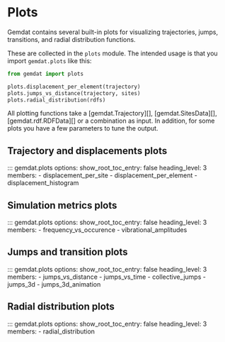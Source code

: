 # Plots

Gemdat contains several built-in plots for visualizing trajectories, jumps, transitions, and radial distribution functions.

These are collected in the `plots` module. The intended usage is that you import `gemdat.plots` like this:

```python
from gemdat import plots

plots.displacement_per_element(trajectory)
plots.jumps_vs_distance(trajectory, sites)
plots.radial_distribution(rdfs)
```

All plotting functions take a [gemdat.Trajectory][], [gemdat.SitesData][], [gemdat.rdf.RDFData][] or a combination as input. In addition, for some plots you have a few parameters to tune the output.


## Trajectory and displacements plots

::: gemdat.plots
    options:
      show_root_toc_entry: false
      heading_level: 3
      members:
        - displacement_per_site
        - displacement_per_element
        - displacement_histogram


## Simulation metrics plots

::: gemdat.plots
    options:
      show_root_toc_entry: false
      heading_level: 3
      members:
        - frequency_vs_occurence
        - vibrational_amplitudes

## Jumps and transition plots

::: gemdat.plots
    options:
      show_root_toc_entry: false
      heading_level: 3
      members:
        - jumps_vs_distance
        - jumps_vs_time
        - collective_jumps
        - jumps_3d
        - jumps_3d_animation

## Radial distribution plots

::: gemdat.plots
    options:
      show_root_toc_entry: false
      heading_level: 3
      members:
        - radial_distribution
